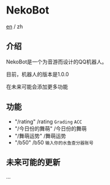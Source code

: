 # NekoBot

[en](https://github.com/Nekony/NekoBot/blob/main/README.md) / zh

## 介绍

NekoBot是一个为音游而设计的QQ机器人。

目前，机器人的版本是1.0.0

在未来可能会添加更多功能

## 功能

- "/rating" /rating `Grading` `ACC`
- "/今日份的舞萌" /今日份的舞萌
- "/舞萌运势" /舞萌运势
- "/b50" /b50 `输入你的水鱼查分器账号`

## 未来可能的更新

...
